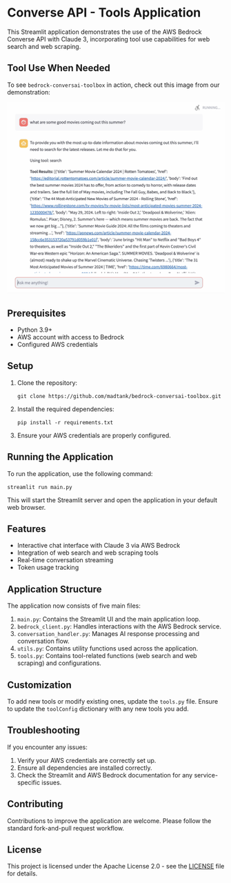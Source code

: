# Converse API - Tools Application

This Streamlit application demonstrates the use of the AWS Bedrock Converse API with Claude 3, incorporating tool use capabilities for web search and web scraping.

## Tool Use When Needed

To see `bedrock-conversai-toolbox` in action, check out this image from our demonstration:

![Bedrock Tool Use](assets/bedrock_tool_use.png)

## Prerequisites

- Python 3.9+
- AWS account with access to Bedrock
- Configured AWS credentials

## Setup

1. Clone the repository:
   ```
   git clone https://github.com/madtank/bedrock-conversai-toolbox.git

   ```

2. Install the required dependencies:
   ```
   pip install -r requirements.txt
   ```

3. Ensure your AWS credentials are properly configured.

## Running the Application

To run the application, use the following command:

```
streamlit run main.py
```

This will start the Streamlit server and open the application in your default web browser.

## Features

- Interactive chat interface with Claude 3 via AWS Bedrock
- Integration of web search and web scraping tools
- Real-time conversation streaming
- Token usage tracking

## Application Structure

The application now consists of five main files:

1. `main.py`: Contains the Streamlit UI and the main application loop.
2. `bedrock_client.py`: Handles interactions with the AWS Bedrock service.
3. `conversation_handler.py`: Manages AI response processing and conversation flow.
4. `utils.py`: Contains utility functions used across the application.
5. `tools.py`: Contains tool-related functions (web search and web scraping) and configurations.

## Customization

To add new tools or modify existing ones, update the `tools.py` file. Ensure to update the `toolConfig` dictionary with any new tools you add.

## Troubleshooting

If you encounter any issues:

1. Verify your AWS credentials are correctly set up.
2. Ensure all dependencies are installed correctly.
3. Check the Streamlit and AWS Bedrock documentation for any service-specific issues.

## Contributing

Contributions to improve the application are welcome. Please follow the standard fork-and-pull request workflow.

## License

This project is licensed under the Apache License 2.0 - see the [LICENSE](LICENSE) file for details.